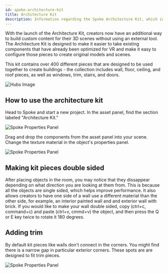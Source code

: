 ```yaml
---
id: spoke-architecture-kit
title: Architecture Kit
description: Information regarding the Spoke Architecture Kit, which includes over 400 building pieces for users to create their own scenes with, and how to use it.  Tips include making pieces visible from both sides and using trim pieces to hide gaps.
---
```


With the launch of the Architecture Kit, creators now have an additional way to build custom content for their 3D scenes without using an external tool. The Architecture Kit is designed to make it easier to take existing components that have already been optimized for VR and make it easy to configure those pieces to create original models and scenes. 

This kit contains over 400 different pieces that are designed to be used together to create buildings - the collection includes wall, floor, ceiling, and roof pieces, as well as windows, trim, stairs, and doors. 

![Hubs Image](img/CoastalCliffHouseShot1.jpg)

## How to use the architecture kit

Head to Spoke and start a new project. In the asset panel, find the section labeled "Architecture Kit."

![Spoke Properties Panel](img/spoke-architecture-kit-asset-panel.png)

Drag and drop the components from the asset panel into your scene. Change the texture material in the object's properties panel. 

![Spoke Properties Panel](img/spoke-architecture-kit-properties-panel.png)

## Making kit pieces double sided

After placing objects in the room, you may notice that they dissappear depending on what direction you are looking at them from. This is because all the objects are single sided, which helps improve performance. It also allows creators to have one side of a wall use a different material than the other side, for example, an interior painted wall and and exterior wall with brick. If you would like to make your wall double sided, copy (ctrl+c, command+c) and paste (ctrl+v, cmmd+v) the object, and then press the Q or E key twice to rotate it 180 degrees. 

## Adding trim

By default kit pieces like walls don't connect in the corners. You might find there is a narrow gap in particular exterior corners. These spots are are designed to fit trim pieces. 

![Spoke Properties Panel](img/spoke-architecture-kit-trim.png)

